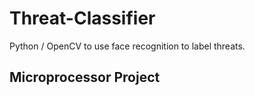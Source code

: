 # Threat-Classifier
Python / OpenCV to use face recognition to label threats.

## Microprocessor Project
